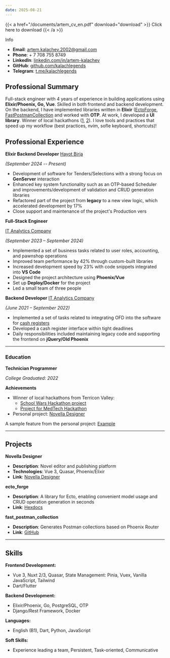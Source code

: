 ```yaml
---
date: 2025-08-21
---
```


{{< a href="/documents/artem_cv_en.pdf" download="download" >}}
Click here to download
{{< /a >}}

Info

- **Email**: artem.kalachev.2002@gmail.com
- **Phone**: + 7 708 755 8749
- **LinkedIn**: [linkedin.com/in/artem-kalachev](https://www.linkedin.com/in/kalachlegends/)
- **GitHub**: [github.com/kalachlegends](https://github.com/kalachlegends)
- **Telegram**: [](https://t.me/kalachlegends)[t.me/kalachlegends](http://t.me/kalachlegends)


## Professional Summary

Full-stack engineer with 4 years of experience in building applications using **Elixir/Phoenix, Go, Vue**. Skilled in both frontend and backend development. On the backend, I have implemented libraries written in **Elixir** ([EctoForge](https://github.com/kalachlegends/ecto_forge), [FastPostmanCollection](https://github.com/kalachlegends/fast_postman_collection) and worked with **OTP**. At work, I developed a **UI library**. Winner of local hackathons ([1](https://github.com/kalachlegends/school_wars/blob/main/README.md), [2](https://github.com/kalachlegends/nurse_umbrella)). I love tools and practices that speed up my workflow (best practices, nvim, sofle keyboard, shortcuts)!

## Professional Experience

**Elixir Backend Developer**
[Hayot Birja
](https://xt-xarid.uz/)

*(September 2024 -- Present)*

-   Development of software for Tenders/Selections with a strong focus
    on **GenServer** interaction
-   Enhanced key system functionality such as an OTP-based Scheduler and
    improvements/development of validation and CRUD generation libraries
-   Refactored part of the project from **legacy** to a new view logic,
    which accelerated development by 17%
-   Close support and maintenance of the project's Production vers




**Full-Stack Engineer**

[IT Analytics Company
](https://itanalytics.kz/index.html)

*(September 2023 – September 2024)*

- Implemented a set of business tasks related to user roles, accounting, and pawnshop operations
- Improved team performance by 42% through custom-built libraries
- Increased development speed by 23% with code snippets integrated into **VS Code**
- Designed the project architecture using **Phoenix/Vue**
- Set up **Deploy/Docker** for the project
- Led a small team of three people


**Backend Developer**
[IT Analytics Company
](https://itanalytics.kz/index.html)

*(June 2021 – September 2022)*

- Implemented a set of tasks related to integrating OFD into the software for [cash registers](https://greenkassa.kz/ru)
- Developed a cash register interface within tight deadlines
- Daily responsibilities included maintaining legacy code and supporting the frontend on **jQuery/Old Phoenix**



---

### Education

**Technician Programmer**

*College*
_Graduated: 2022_

**Achievements**

- Winner of local hackathons from Terricon Valley:
  - [School Wars Hackathon project](https://github.com/kalachlegends/school_wars/blob/main/README.md)
  - [Project for MedTech Hackathon](https://github.com/kalachlegends/nurse_umbrella)
- Personal project: [Novella Designer](https://novella-designer.com/)


A sample feature from the personal project: [Example](https://novella-designer.com/novella/a665142e-6f8a-4141-83c7-edd601604c6c)


---


## Projects

**Novella Designer**

- **Description**: Novel editor and publishing platform
- **Technologies**: Vue 3, Quasar, Phoenix/Elixir
- **Link**: [Novella Designer](https://stage.novella-designer.com/)

**ecto_forge**

- **Description**: A library for Ecto, enabling convenient model usage and CRUD operation generation in seconds
- **Link**: [Hexdocs](https://hexdocs.pm/ecto_forge/readme.html)

**fast_postman_collection**

- **Description**: Generates Postman collections based on Phoenix Router
- **Link**: [GitHub](https://github.com/kalachlegends/fast_postman_collection)

---

## Skills

**Frontend Development:**
- Vue 3, Nuxt 2/3, Quasar, State Management: Pinia, Vuex, Vanilla JavaScript, Tailwind
- Dart/Flutter

**Backend Development:**
- Elixir/Phoenix, Go, PostgreSQL, OTP
- Django/Rest Framework, Docker

**Languages:**
- English (B1), Dart, Python, JavaScript

**Soft Skills:**
- Experience leading a team, Persistent, Task-oriented, Communicative
